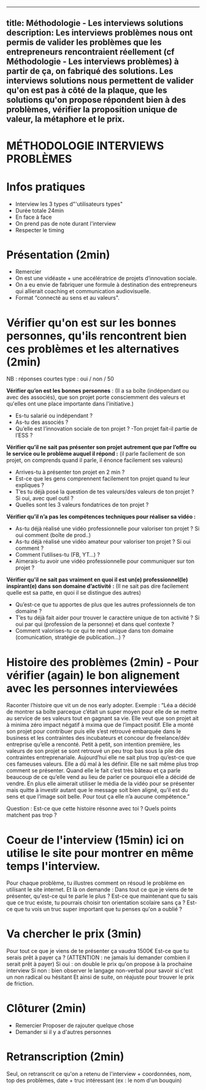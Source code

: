 
---
title: Méthodologie - Les interviews solutions
description: Les interviews problèmes nous ont permis de valider les problèmes que les entrepreneurs rencontraient réellement (cf Méthodologie - Les interviews problèmes) à partir de ça, on fabriqué des solutions.
Les interviews solutions nous permettent de valider qu'on est pas à côté de la plaque, que les solutions qu'on propose répondent bien à des problèmes, vérifier la proposition unique de valeur, la métaphore et le prix.
---

# MÉTHODOLOGIE INTERVIEWS PROBLÈMES 

# Infos pratiques
- Interview les 3 types d"'utilisateurs types"
- Durée totale 24min
- En face à face
- On prend pas de note durant l'interview
- Respecter le timing

# Présentation (2min)
- Remercier  
- On est une vidéaste + une accélératrice de projets d’innovation sociale.  
- On a eu envie de fabriquer une formule à destination des entrepreneurs qui allierait coaching et communication audiovisuelle.  
- Format “connecté au sens et au valeurs".  

# Vérifier qu'on est sur les bonnes personnes, qu'ils rencontrent bien ces problèmes et les alternatives (2min)
NB : réponses courtes type : oui / non / 50 

**Vérifier qu’on est les bonnes personnes** : 
(Il a sa boîte (indépendant ou avec des associés), que son projet porte consciemment des valeurs et qu'elles ont une place importante dans l'initiative.)
- Es-tu salarié ou indépendant ? 
- As-tu des associés ?
- Qu’elle est l’innovation sociale de ton projet ? 
-Ton projet fait-il partie de l’ESS ? 

**Vérifier qu’il ne sait pas présenter son projet autrement que par l’offre ou le service ou le problème auquel il répond :** 
(il parle facilement de son projet, on comprends quand il parle, il énonce facilement ses valeurs)
- Arrives-tu à présenter ton projet en 2 min ?
- Est-ce que les gens comprennent facilement ton projet quand tu leur expliques ?
- T’es tu déjà posé la question de tes valeurs/des valeurs de ton projet ? Si oui, avec quel outil ? 
- Quelles sont les 3 valeurs fondatrices de ton projet ?

**Vérifier qu’il n’a pas les compétences techniques pour réaliser sa vidéo :** 
- As-tu déjà réalisé une vidéo professionnelle pour valoriser ton projet ? Si oui comment (boîte de prod..)
- As-tu déjà réalisé une vidéo amateur pour valoriser ton projet ? Si oui comment ?
- Comment l’utilises-tu (FB, YT…) ? 
- Aimerais-tu avoir une vidéo professionnelle pour communiquer sur ton projet ?

**Vérifier qu’il ne sait pas vraiment en quoi il est un(e) professionnel(le) inspirant(e) dans son domaine d’activité :**
(Il ne sait pas dire facilement quelle est sa patte, en quoi il se distingue des autres)
- Qu’est-ce que tu apportes de plus que les autres professionnels de ton domaine ?
- T’es tu déjà fait aider pour trouver le caractère unique de ton activité ? Si oui par qui (profession de la personne) et dans quel contexte ?
- Comment valorises-tu ce qui te rend unique dans ton domaine (comunication, stratégie de publication…) ? 

# Histoire des problèmes (2min) - Pour vérifier (again) le bon alignement avec les personnes interviewées
Raconter l’histoire que vit un de nos early adopter.
Exemple : “Léa a décidé de montrer sa boîte parceque c’était un super moyen pour elle de se mettre au service de ses valeurs tout en gagnant sa vie. Elle veut que son projet ait à minima zéro impact négatif à mxima que de l’impact positif. Elle a monté son projet pour contribuer puis elle s’est retrouvé embarquée dans le business et les contraintes des incubateurs et concour de freelance/dév entreprise qu’elle a renconté. Petit à petit, son intention première, les valeurs de son projet se sont retrouvé un peu trop bas sous la pile des contraintes entreprenariale. Aujourd’hui elle ne sait plus trop qu’est-ce que ces fameuses valeurs. Elle a dû mal à les définir. Elle ne sait même plus trop comment se présenter. Quand elle le fait c’est très bâteau et ça parle beaucoup de ce qu’elle vend au lieu de parler ce pourquoi elle a décidé de vendre. En plus elle aimerait utiliser le média de la vidéo pour se présenter mais quitte à investir autant que le message soit bien aligné, qu’il est du sens et que l’image soit belle. Pour tout ça elle n’a aucune compétence.”  

Question : Est-ce que cette histoire résonne avec toi ? Quels points matchent pas trop ?  

# Coeur de l'interview (15min) ici on utilise le site pour montrer en même temps l'interview.
Pour chaque problème, tu illustres comment on résoud le problème en utilisant le site internet. Et là on demande : Dans tout ce que je viens de te présenter, qu'est-ce qui te parle le plus ? Est-ce que maintenant que tu sais que ce truc existe, tu pourrais choisir ton orientation scolaire sans ça ? Est-ce que tu vois un truc super important que tu penses qu'on a oublié ?

# Va chercher le prix (3min)
Pour tout ce que je viens de te présenter ça vaudra 1500€ Est-ce que tu serais prêt à payer ça ? (ATTENTION : ne jamais lui demander combien il serait prêt à payer) Si oui : on double le prix qu'on propose à la prochaine interview Si non : bien observer le langage non-verbal pour savoir si c'est un non radical ou hésitant Et ainsi de suite, on réajuste pour trouver le prix de friction.

# Clôturer (2min)
- Remercier Proposer de rajouter quelque chose 
- Demander si il y a d'autres personnes

# Retranscription (2min)
Seul, on retranscrit ce qu'on a retenu de l'interview + coordonnées, nom, top des problèmes, date + truc intéressant (ex : le nom d'un bouquin)




